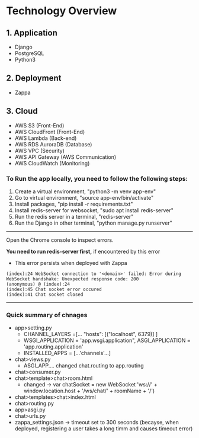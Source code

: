 # Technology Overview
## 1. Application 
- Django
- PostgreSQL
- Python3

## 2. Deployment
- Zappa

## 3. Cloud 
- AWS S3 (Front-End)
- AWS CloudFront (Front-End)
- AWS Lambda (Back-end)
- AWS RDS AuroraDB (Database)
- AWS VPC (Security)
- AWS API Gateway (AWS Communication)
- AWS CloudWatch (Monitoring)


### To Run the app locally, you need to follow the following steps:
1. Create a virtual environment, "python3 -m venv app-env"
1. Go to virtual environment, "source app-env/bin/activate"
2. Install packages, "pip install -r requirements.txt" 
3. Install redis-server for websocket, "sudo apt install redis-server"
4. Run the redis server in a terminal, "redis-server"
5. Run the Django in other terminal, "python manage.py runserver"
-------------------------------------------------------------------------------
Open the Chrome console to inspect errors.

**You need to run redis-server first,** if encountered by this error

*  This error persists when deployed with Zappa

```
(index):24 WebSocket connection to '<domain>' failed: Error during WebSocket handshake: Unexpected response code: 200
(anonymous) @ (index):24
(index):45 Chat socket error occured
(index):41 Chat socket closed
```



-------------------------------------------------------------------------------
### Quick summary of chnages
* app>setting.py
    * CHANNEL_LAYERS =[... "hosts": [("localhost", 6379)] ]   
    * WSGI_APPLICATION = 'app.wsgi.application", ASGI_APPLICATION = 'app.routing.application'
    * INSTALLED_APPS = [...'channels'...]
* chat>views.py
    * ASGI_APP.... changed chat.routing to app.routing
* chat>consumer.py
* chat>template>chat>room.html
    * changed -> var chatSocket = new WebSocket 'ws://' + window.location.host + '/ws/chat/' + roomName + '/')
* chat>templates>chat>index.html
* chat>routing.py 
* app>asgi.py
* chat>urls.py
* zappa_settings.json -> timeout set to 300 seconds (becayse, when deployed, registering a user takes a long timm and causes timeout error)
